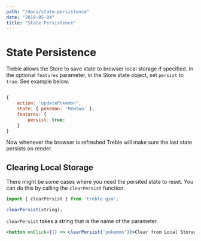 ```yaml
---
path: "/docs/state-persistence"
date: "2019-05-04"
title: "State Persistence"
---
```

# State Persistence

Treble allows the Store to save state to browser local storage if specified. In the optional `features` parameter, in the Store state object, set `persist` to `true`. See example below.

```javascript

{
    action: 'updatePokemon',
    state: { pokemon: 'Mewtwo' },
    features: {
        persist: true;
    }
}
```

Now whenever the browser is refreshed Treble will make sure the last state persists on render.

## Clearing Local Storage
There might be some cases where you need the persited state to reset. You can do this by calling the `clearPersist` function.

```javascript
import { clearPersist } from 'treble-gsm';

clearPersist(string);
```

`clearPersist` takes a string that is the name of the parameter.

```jsx
<button onClick={() => clearPersist('pokemon')}>Clear from Local Storage</button>
````